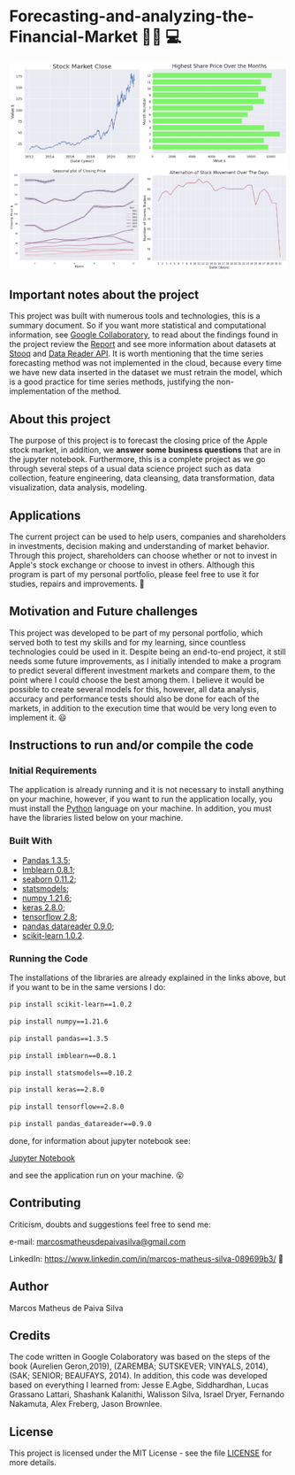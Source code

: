 # Forecasting-and-analyzing-the-Financial-Market :man_scientist: :computer:


![screem.png](https://github.com/M-MSilva/Forecasting-and-analyzing-the-Financial-Market/blob/main/Images/allPictures.png) 

## Important notes about the project

This project was built with numerous tools and technologies, this is a summary document. So if you want more statistical and computational information, see [Google Collaboratory](https://github.com/M-MSilva/Forecasting-and-analyzing-the-Financial-Market/blob/main/jupyter%20notebook/Forecasting_and_analyzing_the_Financial_Market.ipynb), to read about the findings found in the project review the [Report](https://github.com/M-MSilva/Forecasting-and-analyzing-the-Financial-Market/blob/main/Report/Report_of_forecast__M_MSilva.pdf) and see more information about datasets at [Stooq](https://stooq.com/t/) and [Data Reader API](https://pandas-datareader.readthedocs.io/en/latest/readers/stooq.html). It is worth mentioning that the time series forecasting method was not implemented in the cloud, because every time we have new data inserted in the dataset we must retrain the model, which is a good practice for time series methods, justifying the non-implementation of the method.

## About this project

The purpose of this project is to forecast the closing price of the Apple stock market, in addition, we **answer some business questions** that are in the jupyter notebook. Furthermore, this is a complete project as we go through several steps of a usual data science project such as data collection, feature engineering, data cleansing, data transformation, data visualization, data analysis, modeling.

## Applications 

The current project can be used to help users, companies and shareholders in investments, decision making and understanding of market behavior. Through this project, shareholders can choose whether or not to invest in Apple's stock exchange or choose to invest in others. Although this program is part of my personal portfolio, please feel free to use it for studies, repairs and improvements. :call_me_hand:

## Motivation and Future challenges

This project was developed to be part of my personal portfolio, which served both to test my skills and for my learning, since countless technologies could be used in it. Despite being an end-to-end project, it still needs some future improvements, as I initially intended to make a program to predict several different investment markets and compare them, to the point where I could choose the best among them. I believe it would be possible to create several models for this, however, all data analysis, accuracy and performance tests should also be done for each of the markets, in addition to the execution time that would be very long even to implement it. :smiley:


## Instructions to run and/or compile the code

### Initial Requirements

The application is already running and it is not necessary to install anything on your machine, however, if you want to run the application locally, you must install the  [Python](https://www.python.org/downloads/release/python-390/) language on your machine. In addition, you must have the libraries listed below on your machine.

### Built With

* [Pandas 1.3.5](https://pandas.pydata.org/pandas-docs/version/1.3/getting_started/install.html);
* [Imblearn 0.8.1](https://imbalanced-learn.org/stable/whats_new/v0.8.html?highlight=0%208%201);
* [seaborn 0.11.2](https://pypi.org/project/seaborn/0.11.2/);
* [statsmodels](https://www.statsmodels.org/devel/release/version0.10.2.html);
* [numpy 1.21.6](https://numpy.org/devdocs/release/1.21.6-notes.html);
* [keras 2.8.0](https://faroit.com/keras-docs/2.0.8/);
* [tensorflow 2.8](https://www.tensorflow.org/api_docs/python/tf);
* [pandas datareader 0.9.0](https://pandas-datareader.readthedocs.io/en/latest/whatsnew.html#v0-9-0-july-10-2020);
* [scikit-learn 1.0.2](https://scikit-learn.org/stable/whats_new/v1.0.html).



### Running the Code

The installations of the libraries are already explained in the links above, but if you want to be in the same versions I do:

```bash
pip install scikit-learn==1.0.2
```
```bash
pip install numpy==1.21.6
```
```bash
pip install pandas==1.3.5
```
```bash
pip install imblearn==0.8.1
```
```bash
pip install statsmodels==0.10.2
```
```bash
pip install keras==2.8.0
```
```bash
pip install tensorflow==2.8.0
```
```bash
pip install pandas_datareader==0.9.0
```

done, for information about jupyter notebook see:

[Jupyter Notebook](https://jupyter.org/install)


and see the application run on your machine. :open_mouth:


## Contributing

Criticism, doubts and suggestions feel free to send me:

e-mail: marcosmatheusdepaivasilva@gmail.com

LinkedIn: https://www.linkedin.com/in/marcos-matheus-silva-089699b3/ :hugs:

## Author

Marcos Matheus de Paiva Silva

## Credits

The code written in Google Colaboratory was based on the steps of the book (Aurelien Geron,2019), (ZAREMBA; SUTSKEVER; VINYALS,
2014), (SAK; SENIOR; BEAUFAYS, 2014). In addition, this code was developed based on everything I learned from: Jesse E.Agbe, Siddhardhan, Lucas Grassano Lattari, Shashank Kalanithi, Walisson Silva, Israel Dryer, Fernando Nakamuta,  Alex Freberg, Jason Brownlee.


## License

This project is licensed under the MIT License - see the file [LICENSE](LICENSE) for more details.
